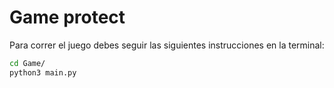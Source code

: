 # Game protect

Para correr el juego debes seguir las siguientes instrucciones en la terminal:

```sh
cd Game/
python3 main.py
```